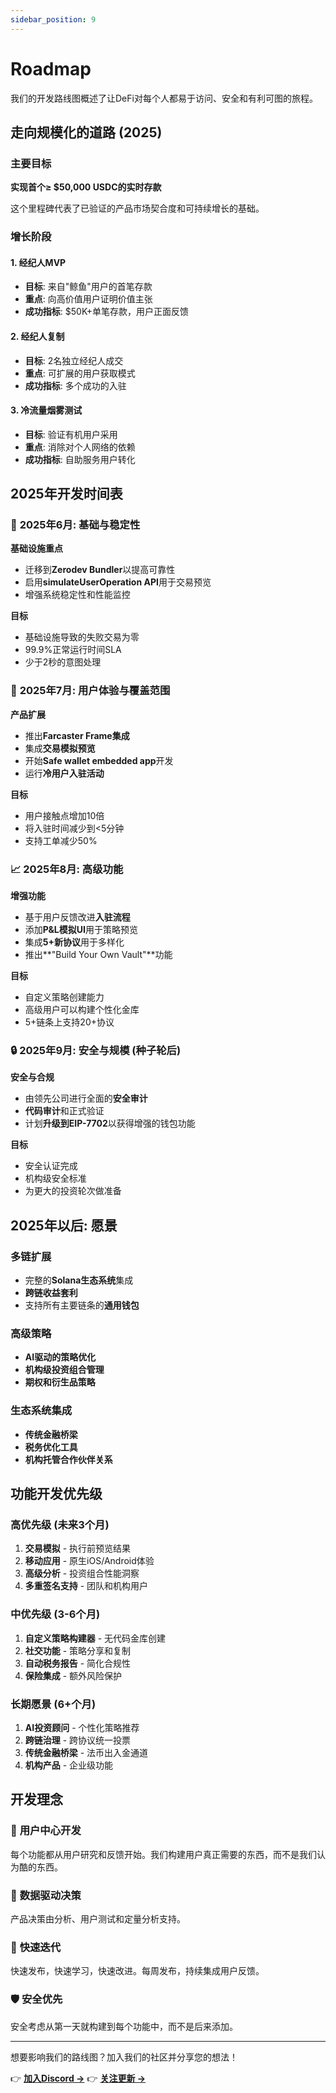 ```yaml
---
sidebar_position: 9
---
```


# Roadmap

我们的开发路线图概述了让DeFi对每个人都易于访问、安全和有利可图的旅程。

## 走向规模化的道路 (2025)

### 主要目标

**实现首个≥ $50,000 USDC的实时存款**

这个里程碑代表了已验证的产品市场契合度和可持续增长的基础。

### 增长阶段

#### 1. **经纪人MVP**

- **目标**: 来自"鲸鱼"用户的首笔存款
- **重点**: 向高价值用户证明价值主张
- **成功指标**: $50K+单笔存款，用户正面反馈

#### 2. **经纪人复制**

- **目标**: 2名独立经纪人成交
- **重点**: 可扩展的用户获取模式
- **成功指标**: 多个成功的入驻

#### 3. **冷流量烟雾测试**

- **目标**: 验证有机用户采用
- **重点**: 消除对个人网络的依赖
- **成功指标**: 自助服务用户转化

## 2025年开发时间表

### 🔧 **2025年6月: 基础与稳定性**

**基础设施重点**

- 迁移到**Zerodev Bundler**以提高可靠性
- 启用**simulateUserOperation API**用于交易预览
- 增强系统稳定性和性能监控

**目标**

- 基础设施导致的失败交易为零
- 99.9%正常运行时间SLA
- 少于2秒的意图处理

### 🚀 **2025年7月: 用户体验与覆盖范围**

**产品扩展**

- 推出**Farcaster Frame集成**
- 集成**交易模拟预览**
- 开始**Safe wallet embedded app**开发
- 运行**冷用户入驻活动**

**目标**

- 用户接触点增加10倍
- 将入驻时间减少到&lt;5分钟
- 支持工单减少50%

### 📈 **2025年8月: 高级功能**

**增强功能**

- 基于用户反馈改进**入驻流程**
- 添加**P&L模拟UI**用于策略预览
- 集成**5+新协议**用于多样化
- 推出**"Build Your Own Vault"**功能

**目标**

- 自定义策略创建能力
- 高级用户可以构建个性化金库
- 5+链条上支持20+协议

### 🔒 **2025年9月: 安全与规模 (种子轮后)**

**安全与合规**

- 由领先公司进行全面的**安全审计**
- **代码审计**和正式验证
- 计划**升级到EIP-7702**以获得增强的钱包功能

**目标**

- 安全认证完成
- 机构级安全标准
- 为更大的投资轮次做准备

## 2025年以后: 愿景

### 多链扩展

- 完整的**Solana生态系统**集成
- **跨链收益套利**
- 支持所有主要链条的**通用钱包**

### 高级策略

- **AI驱动的策略优化**
- **机构级投资组合管理**
- **期权和衍生品策略**

### 生态系统集成

- **传统金融桥梁**
- **税务优化工具**
- **机构托管合作伙伴关系**

## 功能开发优先级

### 高优先级 (未来3个月)

1. **交易模拟** - 执行前预览结果
2. **移动应用** - 原生iOS/Android体验
3. **高级分析** - 投资组合性能洞察
4. **多重签名支持** - 团队和机构用户

### 中优先级 (3-6个月)

1. **自定义策略构建器** - 无代码金库创建
2. **社交功能** - 策略分享和复制
3. **自动税务报告** - 简化合规性
4. **保险集成** - 额外风险保护

### 长期愿景 (6+个月)

1. **AI投资顾问** - 个性化策略推荐
2. **跨链治理** - 跨协议统一投票
3. **传统金融桥梁** - 法币出入金通道
4. **机构产品** - 企业级功能

## 开发理念

### 🎯 **用户中心开发**

每个功能都从用户研究和反馈开始。我们构建用户真正需要的东西，而不是我们认为酷的东西。

### 🔬 **数据驱动决策**

产品决策由分析、用户测试和定量分析支持。

### 🚀 **快速迭代**

快速发布，快速学习，快速改进。每周发布，持续集成用户反馈。

### 🛡️ **安全优先**

安全考虑从第一天就构建到每个功能中，而不是后来添加。

---

想要影响我们的路线图？加入我们的社区并分享您的想法！

👉 **[加入Discord →](https://discord.com/invite/sNsMmtsCCV)** 👉
**[关注更新 →](https://x.com/zapPilot)**
